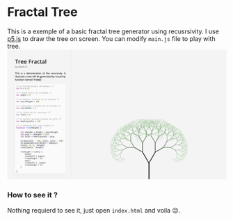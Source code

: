 # Fractal Tree
This is a exemple of a basic fractal tree generator using recusrsivity. I use [p5.js](https://p5js.org) to draw the tree on screen. You can modify `main.js` file to play with tree.
![Image of Yaktocat](https://github.com/5aitama/FractalTree/blob/master/Screenshot.png)
### How to see it ?
Nothing requierd to see it, just open `index.html` and voila 😉.